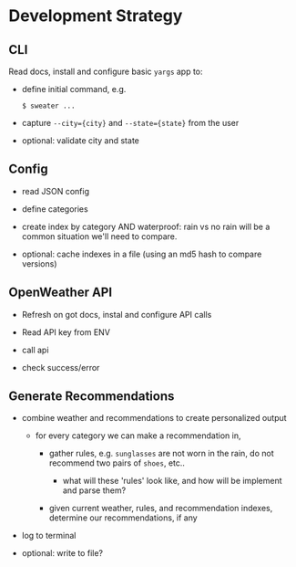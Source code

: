 
# Development Strategy

## CLI

Read docs, install and configure basic `yargs` app to:

- define initial command, e.g.

  ```shell
  $ sweater ...
  ```

- capture `--city={city}` and `--state={state}` from the user

- optional: validate city and state

## Config

- read JSON config

- define categories

- create index by category AND waterproof: rain vs no rain will be a common situation we'll need to compare.

- optional: cache indexes in a file (using an md5 hash to compare versions)

## OpenWeather API

- Refresh on got docs, instal and configure API calls

- Read API key from ENV

- call api

- check success/error

## Generate Recommendations

- combine weather and recommendations to create personalized output

  - for every category we can make a recommendation in,

    - gather rules, e.g. `sunglasses` are not worn in the rain, do not recommend two pairs of `shoes`, etc..

      - what will these 'rules' look like, and how will be implement and parse them?

    - given current weather, rules, and recommendation indexes, determine our recommendations, if any

- log to terminal

- optional: write to file?
